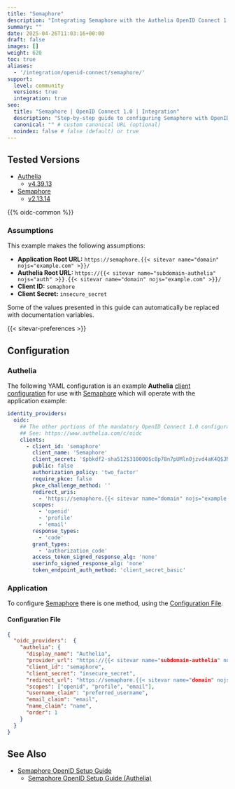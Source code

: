```yaml
---
title: "Semaphore"
description: "Integrating Semaphore with the Authelia OpenID Connect 1.0 Provider."
summary: ""
date: 2025-04-26T11:03:16+00:00
draft: false
images: []
weight: 620
toc: true
aliases:
  - '/integration/openid-connect/semaphore/'
support:
  level: community
  versions: true
  integration: true
seo:
  title: "Semaphore | OpenID Connect 1.0 | Integration"
  description: "Step-by-step guide to configuring Semaphore with OpenID Connect 1.0 for secure SSO. Enhance your login flow using Authelia’s modern identity management."
  canonical: "" # custom canonical URL (optional)
  noindex: false # false (default) or true
---
```


## Tested Versions

- [Authelia]
  - [v4.39.13](https://github.com/authelia/authelia/releases/tag/v4.39.13)
- [Semaphore]
  - [v2.13.14](https://github.com/semaphoreui/semaphore/releases/tag/v2.13.14)

{{% oidc-common %}}

### Assumptions

This example makes the following assumptions:

- __Application Root URL:__ `https://semaphore.{{< sitevar name="domain" nojs="example.com" >}}/`
- __Authelia Root URL:__ `https://{{< sitevar name="subdomain-authelia" nojs="auth" >}}.{{< sitevar name="domain" nojs="example.com" >}}/`
- __Client ID:__ `semaphore`
- __Client Secret:__ `insecure_secret`

Some of the values presented in this guide can automatically be replaced with documentation variables.

{{< sitevar-preferences >}}

## Configuration

### Authelia

The following YAML configuration is an example __Authelia__ [client configuration] for use with [Semaphore] which will
operate with the application example:

```yaml {title="configuration.yml"}
identity_providers:
  oidc:
    ## The other portions of the mandatory OpenID Connect 1.0 configuration go here.
    ## See: https://www.authelia.com/c/oidc
    clients:
      - client_id: 'semaphore'
        client_name: 'Semaphore'
        client_secret: '$pbkdf2-sha512$310000$c8p78n7pUMln0jzvd4aK4Q$JNRBzwAo0ek5qKn50cFzzvE9RXV88h1wJn5KGiHrD0YKtZaR/nCb2CJPOsKaPK0hjf.9yHxzQGZziziccp6Yng'  # The digest of 'insecure_secret'.
        public: false
        authorization_policy: 'two_factor'
        require_pkce: false
        pkce_challenge_method: ''
        redirect_uris:
          - 'https://semaphore.{{< sitevar name="domain" nojs="example.com" >}}/api/auth/oidc/authelia/redirect'
        scopes:
          - 'openid'
          - 'profile'
          - 'email'
        response_types:
          - 'code'
        grant_types:
          - 'authorization_code'
        access_token_signed_response_alg: 'none'
        userinfo_signed_response_alg: 'none'
        token_endpoint_auth_method: 'client_secret_basic'
```

### Application

To configure [Semaphore] there is one method, using the [Configuration File](#configuration-file).

#### Configuration File

```json {title="config.json"}
{
  "oidc_providers":  {
    "authelia": {
      "display_name": "Authelia",
      "provider_url": "https://{{< sitevar name="subdomain-authelia" nojs="auth" >}}.{{< sitevar name="domain" nojs="example.com" >}}",
      "client_id": "semaphore",
      "client_secret": "insecure_secret",
      "redirect_url": "https://semaphore.{{< sitevar name="domain" nojs="example.com" >}}/api/auth/oidc/authelia/redirect",
      "scopes": ["openid", "profile", "email"],
      "username_claim": "preferred_username",
      "email_claim": "email",
      "name_claim": "name",
      "order": 1
    }
  }
}
```

## See Also

- [Semaphore OpenID Setup Guide](https://docs.semaphoreui.com/administration-guide/openid/)
  - [Semaphore OpenID Setup Guide (Authelia)](https://docs.semaphoreui.com/administration-guide/openid/authelia/)

[Semaphore]: https://semaphoreui.com/
[Authelia]: https://www.authelia.com
[OpenID Connect 1.0]: ../../introduction.md
[client configuration]: ../../../../configuration/identity-providers/openid-connect/clients.md
